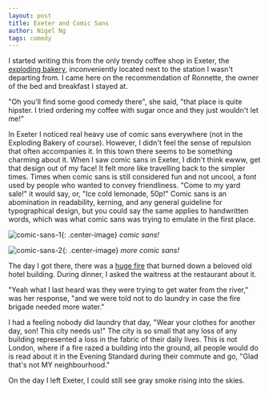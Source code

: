 ```yaml
---
layout: post
title: Exeter and Comic Sans
author: Nigel Ng
tags: comedy
---
```


I started writing this from the only trendy coffee shop in Exeter, the [exploding
bakery](http://explodingbakery.com/), inconveniently located next to the station I wasn't departing from.
I came here on the recommendation of Ronnette, the owner of the bed and
breakfast I stayed at.

"Oh you'll find some good comedy there", she said, "that place is quite hipster.
I tried ordering my coffee with sugar once and they just wouldn't let me!"

In Exeter I noticed real heavy use of comic sans everywhere (not in the Exploding Bakery of course).
However, I didn't feel the sense of repulsion that often accompanies it. In this town there seems to be something
charming about it. When I saw comic sans in Exeter, I didn't think ewww, get that design
out of my face! It felt more like travelling back to the simpler times.
Times when comic sans is still considered fun and not uncool, a font used by people who wanted to convey
friendliness. "Come to my yard sale!" it would say, or, "Ice cold lemonade, 50p!"
Comic sans is an abomination in readability, kerning, and any general guideline for
typographical design, but you could say the same applies to handwritten
words, which was what comic sans was trying to emulate in the first place.

![comic-sans-1]({{site.basseurl}}/assets/exeter-comicsans1.JPG){: .center-image}
*comic sans!*

![comic-sans-2]({{site.basseurl}}/assets/exeter-comicsans2.JPG){: .center-image}
*more comic sans!*

The day I got there, there was a [huge fire](http://www.bbc.co.uk/news/uk-england-devon-37821908)
that burned down a beloved old hotel building.
During dinner, I asked the waitress at the restaurant about it.

"Yeah what I last heard was they were trying to get water from the river," was her
response, "and we were told not to do laundry in case the fire brigade needed more water."

I had a feeling nobody did laundry that day, "Wear your clothes for another
day, son! This city needs us!" The city is so small that any loss of any building
represented a loss in the fabric of their daily lives. This is not London, where if a fire
razed a building into the ground, all people would do is read about it in the
Evening Standard during their commute and go, "Glad that's not MY neighbourhood."

On the day I left Exeter, I could still see gray smoke rising into the skies.
